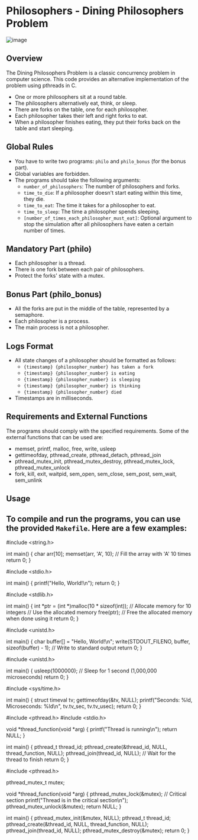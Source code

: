 # Philosophers - Dining Philosophers Problem

![image](https://github.com/Ferskys/philosopher/assets/82189986/522f8c87-d79b-4395-ba5e-9d01a5300594)

## Overview
The Dining Philosophers Problem is a classic concurrency problem in computer science. This code provides an alternative implementation of the problem using pthreads in C.

- One or more philosophers sit at a round table.
- The philosophers alternatively eat, think, or sleep.
- There are forks on the table, one for each philosopher.
- Each philosopher takes their left and right forks to eat.
- When a philosopher finishes eating, they put their forks back on the table and start sleeping.

## Global Rules
- You have to write two programs: `philo` and `philo_bonus` (for the bonus part).
- Global variables are forbidden.
- The programs should take the following arguments:
  - `number_of_philosophers`: The number of philosophers and forks.
  - `time_to_die`: If a philosopher doesn't start eating within this time, they die.
  - `time_to_eat`: The time it takes for a philosopher to eat.
  - `time_to_sleep`: The time a philosopher spends sleeping.
  - `[number_of_times_each_philosopher_must_eat]`: Optional argument to stop the simulation after all philosophers have eaten a certain number of times.

## Mandatory Part (philo)
- Each philosopher is a thread.
- There is one fork between each pair of philosophers.
- Protect the forks' state with a mutex.

## Bonus Part (philo_bonus)
- All the forks are put in the middle of the table, represented by a semaphore.
- Each philosopher is a process.
- The main process is not a philosopher.

## Logs Format
- All state changes of a philosopher should be formatted as follows:
  - `{timestamp} {philosopher_number} has taken a fork`
  - `{timestamp} {philosopher_number} is eating`
  - `{timestamp} {philosopher_number} is sleeping`
  - `{timestamp} {philosopher_number} is thinking`
  - `{timestamp} {philosopher_number} died`
- Timestamps are in milliseconds.

## Requirements and External Functions
The programs should comply with the specified requirements.
Some of the external functions that can be used are:
- memset, printf, malloc, free, write, usleep
- gettimeofday, pthread_create, pthread_detach, pthread_join
- pthread_mutex_init, pthread_mutex_destroy, pthread_mutex_lock, pthread_mutex_unlock
- fork, kill, exit, waitpid, sem_open, sem_close, sem_post, sem_wait, sem_unlink

## Usage
To compile and run the programs, you can use the provided `Makefile`. Here are a few examples:
------------------------------------------------------------------------------------------------------
#include <string.h>

int main() {
    char arr[10];
    memset(arr, 'A', 10);  // Fill the array with 'A' 10 times
    return 0;
}
 
#include <stdio.h>

int main() {
    printf("Hello, World!\n");
    return 0;
}
 
#include <stdlib.h>

int main() {
    int *ptr = (int *)malloc(10 * sizeof(int));  // Allocate memory for 10 integers
    // Use the allocated memory
    free(ptr);  // Free the allocated memory when done using it
    return 0;
}

#include <unistd.h>

int main() {
    char buffer[] = "Hello, World!\n";
    write(STDOUT_FILENO, buffer, sizeof(buffer) - 1);  // Write to standard output
    return 0;
}
 
#include <unistd.h>

int main() {
    usleep(1000000);  // Sleep for 1 second (1,000,000 microseconds)
    return 0;
}

#include <sys/time.h>

int main() {
    struct timeval tv;
    gettimeofday(&tv, NULL);
    printf("Seconds: %ld, Microseconds: %ld\n", tv.tv_sec, tv.tv_usec);
    return 0;
}

#include <pthread.h>
#include <stdio.h>

void *thread_function(void *arg) {
    printf("Thread is running\n");
    return NULL;
}

int main() {
    pthread_t thread_id;
    pthread_create(&thread_id, NULL, thread_function, NULL);
    pthread_join(thread_id, NULL);  // Wait for the thread to finish
    return 0;
}

#include <pthread.h>

pthread_mutex_t mutex;

void *thread_function(void *arg) {
    pthread_mutex_lock(&mutex);
    // Critical section
    printf("Thread is in the critical section\n");
    pthread_mutex_unlock(&mutex);
    return NULL;
}

int main() {
    pthread_mutex_init(&mutex, NULL);
    pthread_t thread_id;
    pthread_create(&thread_id, NULL, thread_function, NULL);
    pthread_join(thread_id, NULL);
    pthread_mutex_destroy(&mutex);
    return 0;
}
